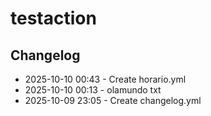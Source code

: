 # testaction
## Changelog
- 2025-10-10 00:43 - Create horario.yml
- 2025-10-10 00:13 - olamundo txt
- 2025-10-09 23:05 - Create changelog.yml


